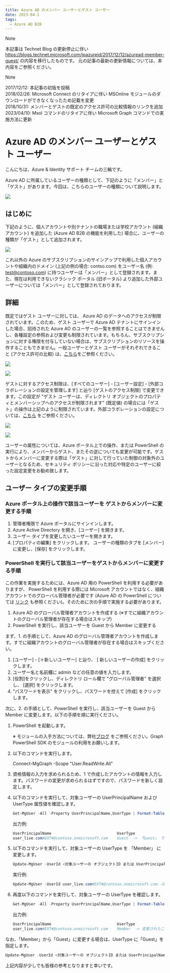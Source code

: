 ```yaml
---
title: Azure AD のメンバー ユーザーとゲスト ユーザー
date: 2023-04-1
tags:
  - Azure AD B2B
---
```


> [!NOTE]
> 本記事は Technet Blog の更新停止に伴い https://blogs.technet.microsoft.com/jpazureid/2017/12/12/azuread-member-guest/ の内容を移行したものです。
> 元の記事の最新の更新情報については、本内容をご参照ください。

> [!NOTE]
> 2017/12/12: 本記事の初版を投稿  
> 2018/02/26: Microsoft Connect のリタイアに伴い MSOnline モジュールのダウンロードができなくなったため記載を変更  
> 2018/10/31: メンバーとゲストの既定のアクセス許可の比較情報のリンクを追加  
> 2023/04/10: Msol コマンドのリタイアに伴い Microsoft Graph コマンドでの実施方法に更新  

# Azure AD のメンバー ユーザーとゲスト ユーザー

こんにちは、Azure & Identity サポート チームの三輪です。

Azure AD に所属しているユーザーの種類として、下記のように「メンバー」と「ゲスト」があります。今回は、こちらのユーザーの種類について説明します。

![](./member-and-guest-user/member-and-guest-new.png)

## はじめに

下記のように、個人アカウントや別テナントの職場または学校アカウント (組織アカウント) を追加した (Azure AD B2B の機能を利用した) 場合に、ユーザーの種類が「ゲスト」として追加されます。

![](./member-and-guest-user/personal-work-account.png)

これ以外の Azure のサブスクリプションのサインアップで利用した個人アカウントや組織内のドメイン (上記の例の場合: contso.com) をユーザー名 (例: test@contoso.com) に持つユーザーは「メンバー」として登録されます。また、現在は利用できないクラシック ポータル (旧ポータル) より追加した外部ユーザーについては「メンバー」として登録されております。

## 詳細

既定ではゲスト ユーザーに対しては、 Azure AD のデータへのアクセスが制限されています。このため、ゲスト ユーザーで Azure AD テナントにサインインした場合、招待された Azure AD のユーザーの一覧を参照することはできませんし、各種設定の参照および変更も制限されています。もちろん、サブスクリプションに対する権限を付与していない場合は、サブスクリプションのリソースを操作することもできません。一般ユーザーとゲスト ユーザーがそれぞれできること (アクセス許可の比較) は、[こちら](https://learn.microsoft.com/ja-jp/azure/active-directory/fundamentals/users-default-permissions#compare-member-and-guest-default-permissions)をご参照ください。

![](./member-and-guest-user/access-denied-new.png)

![](./member-and-guest-user/no-access-permission-new.png)

ゲストに対するアクセス制限は、[すべてのユーザー] - [ユーザー設定] - [外部コラボレーションの設定を管理します] と辿り [ゲストのアクセス制限] で変更できます。この設定が "ゲスト ユーザーは、ディレクトリ オブジェクトのプロパティとメンバーシップへのアクセスが制限されます" (既定値) の場合には「ゲスト」の操作は上記のように制限されています。外部コラボレーションの設定については、[こちら](https://jpazureid.github.io/blog/azure-active-directory/external-collaboration-setting-b2b-access/) をご参照ください。

![](./member-and-guest-user/guest-users-permissions-are-limited1-new.png)

![](./member-and-guest-user/guest-users-permissions-are-limited2-new.png)

ユーザーの属性については、Azure ポータル上での操作、または PowerShell の実行により、メンバーからゲスト、またその逆についても変更が可能です。ゲストからメンバーに変更する際は「ゲスト」に対して行っていた制御の対象外のユーザーとなるため、セキュリティ ポリシーに沿った対応や特定のユーザーに絞った設定変更をお勧め致します。

## ユーザー タイプの変更手順

### Azure ポータル上の操作で該当ユーザーを ゲストからメンバーに変更する手順

1. 管理者権限で Azure ポータルにサインインします。
2. Azure Active Directory を開き、[ユーザー] を開きます。
3. ユーザー タイプを変更したいユーザーを開きます。
4. [プロパティの編集] をクリックします。
ユーザーの種類のタブを [メンバー] に変更し、[保存] をクリックします。

### PowerShell を実行して該当ユーザーをゲストからメンバーに変更する手順

この作業を実施するためには、Azure AD 用の PowerShell を利用する必要がありますが、 PowerShell を利用する際には Microsoft アカウントではなく、組織アカウントでのグローバル管理者が必要です (Azure AD の PowerShell については [リンク](https://jpazureid.github.io/blog/azure-active-directory/azuread-module-retirement3/) も参照ください)。そのために次の手順で実施する必要があります。

1. Azure AD のグローバル管理者アカウントを作成する (※すでに組織アカウントのグローバル管理者が存在する場合はスキップ)
2. PowerShell を実行し、該当ユーザーを Guest から Member に変更する

まず、1. の手順として、Azure AD のグローバル管理者アカウントを作成します。すでに組織アカウントのグローバル管理者が存在する場合はスキップください。

1. [ユーザー] - [＋新しいユーザー] と辿り、 [ 新しいユーザーの作成]  をクリックします。
2. ユーザー名と名前欄に admin などの任意の値を入力します。
3. [役割]をクリックし、ディレクトリ ロール欄で "グローバル管理者" を選択し、 [選択] をクリックします。
4. "パスワードを表示" をクリックし、パスワードを控えて [作成] をクリックします。

次に、2. の手順として、PowerShell を実行し、該当ユーザーを Guest から Member に変更します。以下の手順を順に実行ください。

1. PowerShell を起動します。

    ※ モジュールの入手方法については、弊社[ブログ](https://jpazureid.github.io/blog/azure-active-directory/azuread-module-retirement3/) をご参照ください。Graph PowerShell SDK のモジュールの利用をお願いします。

2. 以下のコマンドを実行します。

    Connect-MgGraph -Scope "User.ReadWrite.All"

3. 資格情報の入力を求められるため、1 で作成したアカウントの情報を入力します。パスワードの変更が求められるはずですので、パスワードを新しく設定します。
4. 以下のコマンドを実行して、対象ユーザーの UserPrincipalName および UserType 属性値を確認します。

    ```powershell
    Get-MgUser -All -Property UserPrincipalName,UserType | Format-Table UserPrincipalName,UserType
    ```

    出力例:

    ```powershell
    UserPrincipalName                             UserType
    user_live.com#EXT#@contoso.onmicrosoft.com    Guest  -> 「Guest」 であることが確認できます。
    ```

5. 以下のコマンドを実行して、対象ユーザーの UserType を 「Member」 に変更します。

    ```powershell
    Update-MgUser -UserId <対象ユーザーの オブジェクトID または UserPrincipalName> -UserType Member
    ```

    実行例:

    ```powershell
    Update-MgUser -UserId user_live.com#EXT#@contoso.onmicrosoft.com -UserType Member
    ```

 6. 再度以下のコマンドを実行して、対象ユーザーの UserType を確認します。

    ```powershell
    Get-MgUser -All -Property UserPrincipalName,UserType | Format-Table UserPrincipalName,UserType
    ```

    出力例:

    ```powershell
    UserPrincipalName                             UserType
    user_live.com#EXT#@contoso.onmicrosoft.com    Member  -> 変更されたことを確認します。
    ```

なお、「Member」から「Guest」に変更する場合は、UserType に「Guest」を指定します。

```powershell
Update-MgUser -UserId <対象ユーザーの オブジェクトID または UserPrincipalName> -UserType Guest
```

上記内容が少しでも皆様の参考となりますと幸いです。

